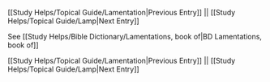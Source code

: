 [[Study Helps/Topical Guide/Lamentation|Previous Entry]]  ||  [[Study Helps/Topical Guide/Lamp|Next Entry]]

 See [[Study Helps/Bible Dictionary/Lamentations, book of|BD Lamentations, book of]]

[[Study Helps/Topical Guide/Lamentation|Previous Entry]]  ||  [[Study Helps/Topical Guide/Lamp|Next Entry]]